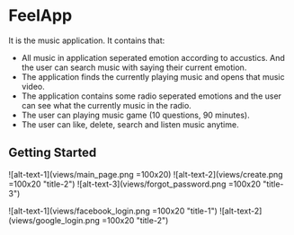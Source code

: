 # FeelApp

It is the music application. It contains that:
- All music in application seperated emotion according to accustics. And the user can search music with saying their current emotion.
- The application finds the currently playing music and opens that music video.
- The application contains some radio seperated emotions and the user can see what the currently music in the radio.
- The user can playing music game (10 questions, 90 minutes).
- The user can like, delete, search and listen music anytime.

## Getting Started

![alt-text-1](views/main_page.png =100x20) ![alt-text-2](views/create.png =100x20 "title-2") ![alt-text-3](views/forgot_password.png =100x20 "title-3") 

![alt-text-1](views/facebook_login.png =100x20 "title-1") ![alt-text-2](views/google_login.png =100x20 "title-2") 
